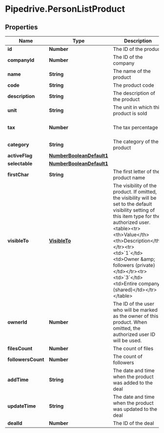 # Pipedrive.PersonListProduct

## Properties

Name | Type | Description | Notes
------------ | ------------- | ------------- | -------------
**id** | **Number** | The ID of the product | [optional] 
**companyId** | **Number** | The ID of the company | [optional] 
**name** | **String** | The name of the product | [optional] 
**code** | **String** | The product code | [optional] 
**description** | **String** | The description of the product | [optional] 
**unit** | **String** | The unit in which this product is sold | [optional] 
**tax** | **Number** | The tax percentage | [optional] [default to 0]
**category** | **String** | The category of the product | [optional] 
**activeFlag** | [**NumberBooleanDefault1**](NumberBooleanDefault1.md) |  | [optional] 
**selectable** | [**NumberBooleanDefault1**](NumberBooleanDefault1.md) |  | [optional] 
**firstChar** | **String** | The first letter of the product name | [optional] 
**visibleTo** | [**VisibleTo**](VisibleTo.md) | The visibility of the product. If omitted, the visibility will be set to the default visibility setting of this item type for the authorized user.&lt;table&gt;&lt;tr&gt;&lt;th&gt;Value&lt;/th&gt;&lt;th&gt;Description&lt;/th&gt;&lt;/tr&gt;&lt;tr&gt;&lt;td&gt;&#x60;1&#x60;&lt;/td&gt;&lt;td&gt;Owner &amp;amp; followers (private)&lt;/td&gt;&lt;/tr&gt;&lt;tr&gt;&lt;td&gt;&#x60;3&#x60;&lt;/td&gt;&lt;td&gt;Entire company (shared)&lt;/td&gt;&lt;/tr&gt;&lt;/table&gt; | [optional] 
**ownerId** | **Number** | The ID of the user who will be marked as the owner of this product. When omitted, the authorized user ID will be used. | [optional] 
**filesCount** | **Number** | The count of files | [optional] 
**followersCount** | **Number** | The count of followers | [optional] 
**addTime** | **String** | The date and time when the product was added to the deal | [optional] 
**updateTime** | **String** | The date and time when the product was updated to the deal | [optional] 
**dealId** | **Number** | The ID of the deal | [optional] 


